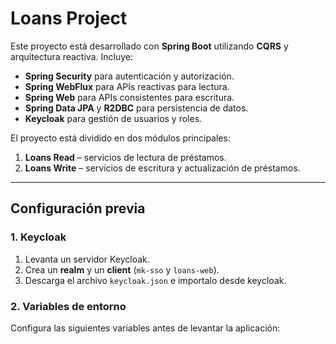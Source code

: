 # Loans Project

Este proyecto está desarrollado con **Spring Boot** utilizando **CQRS** y arquitectura reactiva. Incluye:  

- **Spring Security** para autenticación y autorización.  
- **Spring WebFlux** para APIs reactivas para lectura. 
- **Spring Web** para APIs consistentes para escritura.  
- **Spring Data JPA** y **R2DBC** para persistencia de datos.  
- **Keycloak** para gestión de usuarios y roles.  

El proyecto está dividido en dos módulos principales:  

1. **Loans Read** – servicios de lectura de préstamos.  
2. **Loans Write** – servicios de escritura y actualización de préstamos.  

---

## Configuración previa

### 1. Keycloak

1. Levanta un servidor Keycloak.  
2. Crea un **realm** y un **client** (`mk-sso` y `loans-web`).  
3. Descarga el archivo `keycloak.json` e importalo desde keycloak.  

### 2. Variables de entorno

Configura las siguientes variables antes de levantar la aplicación:  

